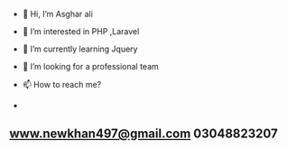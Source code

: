 - 👋 Hi, I’m Asghar ali
- 👀 I’m interested in PHP ,Laravel
- 🌱 I’m currently learning Jquery
- 💞️ I’m looking for a professional team 
- 📫 How to reach me?

-
www.newkhan497@gmail.com
03048823207
-
